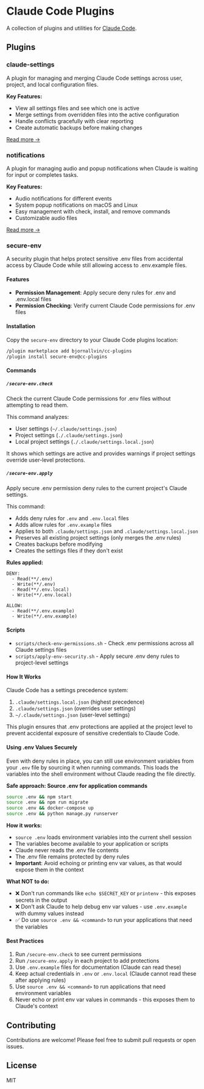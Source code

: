 # Claude Code Plugins

A collection of plugins and utilities for [Claude Code](https://claude.com/claude-code).

## Plugins

### claude-settings

A plugin for managing and merging Claude Code settings across user, project, and local configuration files.

**Key Features:**
- View all settings files and see which one is active
- Merge settings from overridden files into the active configuration
- Handle conflicts gracefully with clear reporting
- Create automatic backups before making changes

[Read more →](./claude-settings/README.md)

### notifications

A plugin for managing audio and popup notifications when Claude is waiting for input or completes tasks.

**Key Features:**
- Audio notifications for different events
- System popup notifications on macOS and Linux
- Easy management with check, install, and remove commands
- Customizable audio files

[Read more →](./notifications/README.md)

### secure-env

A security plugin that helps protect sensitive .env files from accidental access by Claude Code while still allowing access to .env.example files.

#### Features

- **Permission Management**: Apply secure deny rules for .env and .env.local files
- **Permission Checking**: Verify current Claude Code permissions for .env files

#### Installation

Copy the `secure-env` directory to your Claude Code plugins location:

```bash
/plugin marketplace add bjornallvin/cc-plugins
/plugin install secure-env@cc-plugins
```

#### Commands

##### `/secure-env.check`

Check the current Claude Code permissions for .env files without attempting to read them.

This command analyzes:
- User settings (`~/.claude/settings.json`)
- Project settings (`./.claude/settings.json`)
- Local project settings (`./.claude/settings.local.json`)

It shows which settings are active and provides warnings if project settings override user-level protections.

##### `/secure-env.apply`

Apply secure .env permission deny rules to the current project's Claude settings.

This command:
- Adds deny rules for `.env` and `.env.local` files
- Adds allow rules for `.env.example` files
- Applies to both `.claude/settings.json` and `.claude/settings.local.json`
- Preserves all existing project settings (only merges the .env rules)
- Creates backups before modifying
- Creates the settings files if they don't exist

**Rules applied:**
```
DENY:
  - Read(**/.env)
  - Write(**/.env)
  - Read(**/.env.local)
  - Write(**/.env.local)

ALLOW:
  - Read(**/.env.example)
  - Write(**/.env.example)
```

#### Scripts

- `scripts/check-env-permissions.sh` - Check .env permissions across all Claude settings files
- `scripts/apply-env-security.sh` - Apply secure .env deny rules to project-level settings

#### How It Works

Claude Code has a settings precedence system:
1. `.claude/settings.local.json` (highest precedence)
2. `.claude/settings.json` (overrides user settings)
3. `~/.claude/settings.json` (user-level settings)

This plugin ensures that .env protections are applied at the project level to prevent accidental exposure of sensitive credentials to Claude Code.

#### Using .env Values Securely

Even with deny rules in place, you can still use environment variables from your `.env` file by sourcing it when running commands. This loads the variables into the shell environment without Claude reading the file directly.

**Safe approach: Source .env for application commands**

```bash
source .env && npm start
source .env && npm run migrate
source .env && docker-compose up
source .env && python manage.py runserver
```

**How it works:**
- `source .env` loads environment variables into the current shell session
- The variables become available to your application or scripts
- Claude never reads the .env file contents
- The .env file remains protected by deny rules
- **Important**: Avoid echoing or printing env var values, as that would expose them in the context

**What NOT to do:**
- ❌ Don't run commands like `echo $SECRET_KEY` or `printenv` - this exposes secrets in the output
- ❌ Don't ask Claude to help debug env var values - use `.env.example` with dummy values instead
- ✅ Do use `source .env && <command>` to run your applications that need the variables

#### Best Practices

1. Run `/secure-env.check` to see current permissions
2. Run `/secure-env.apply` in each project to add protections
3. Use `.env.example` files for documentation (Claude can read these)
4. Keep actual credentials in `.env` or `.env.local` (Claude cannot read these after applying rules)
5. Use `source .env && <command>` to run applications that need environment variables
6. Never echo or print env var values in commands - this exposes them to Claude's context

## Contributing

Contributions are welcome! Please feel free to submit pull requests or open issues.

## License

MIT
